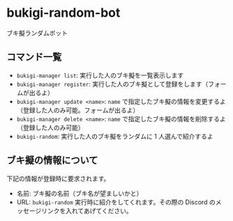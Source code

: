 # bukigi-random-bot
ブキ擬ランダムボット

## コマンド一覧

- `bukigi-manager list`: 実行した人のブキ擬を一覧表示します
- `bukigi-manager register`: 実行した人のブキ擬として登録をします（フォームが出るよ）
- `bukigi-manager update <name>`: `name` で指定したブキ擬の情報を変更するよ（登録した人のみ可能。フォームが出るよ）
- `bukigi-manager delete <name>`: `name` で指定したブキ擬の情報を削除するよ（登録した人のみ可能）
- `bukigi-random`: 実行した人のブキ擬をランダムに 1 人選んで紹介するよ

## ブキ擬の情報について
下記の情報が登録時に要求されます。

- 名前: ブキ擬の名前（ブキ名が望ましいかと）
- URL: `bukigi-random` 実行時に紹介をしてくれます。その際の Discord のメッセージリンクを入れてあげてください。
